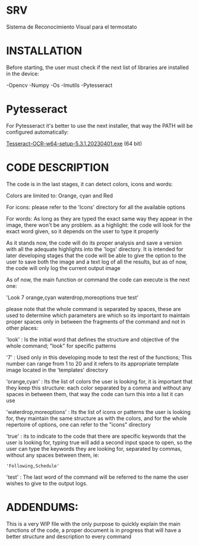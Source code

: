 # SRV
 Sistema de Reconocimiento Visual para el termostato

# INSTALLATION

Before starting, the user must check if the next list of libraries are installed in the device:

-Opencv
-Numpy
-Os
-Imutils
-Pytesseract

# Pytesseract
For Pytesseract it's better to use the next installer, that way the PATH will be configured automatically:

[Tesseract-OCR-w64-setup-5.3.1.20230401.exe](https://digi.bib.uni-mannheim.de/tesseract/tesseract-ocr-w64-setup-5.3.1.20230401.exe) (64 bit)


# CODE DESCRIPTION

The code is in the last stages, it can detect colors, icons and words:

Colors are limited to:
Orange, cyan and Red

For icons: 
please refer to the 'Icons' directory for all the available options

For words:
As long as they are typed the exact same way they appear in the image, there won't be any problem.
as a highlight: the code will look for the exact word given, so it depends on the user to type it properly

As it stands now, the code will do its proper analysis and save a version with all the adequate highlights into the
'logs' directory. It is intended for later developing stages that the code will be able to give the option to the user to
save both the image and a text log of all the results, but as of now, the code will only log the current output image

As of now, the main function or command the code can execute is the next one:

'Look 7 orange,cyan waterdrop,moreoptions true test'


please note that the whole command is separated by spaces, these are used to determine which parameters are which so its important to maintain
proper spaces only in between the fragments of the command and not in other places:

'look' : Is the initial word that defines the structure and objective of the whole command; "look" for specific patterns

'7' : Used only in this developing mode to test the rest of the functions; This number can range from 1 to 20 and it refers to its
appropriate template image located in the 'templates' directory

'orange,cyan' : Its the list of colors the user is looking for, it is important that they keep this structure: each color separated
by a comma and without any spaces in between them, that way the code can turn this into a list it can use

'waterdrop,moreoptions' : Its the list of icons or patterns the user is looking for, they maintain the same structure as with the colors,
and for the whole repertoire of options, one can refer to the "icons" directory

'true' : its to indicate to the code that there are specific keywords that the user is looking for, typing true will add a second input
space to open, so the user can type the keywords they are looking for, separated by commas, without any spaces between them, ie:

	'Following,Schedule'

'test' : The last word of the command will be referred to the name the user wishes to give to the output logs.


# ADDENDUMS:

This is a very WIP file with the only purpose to quickly explain the main functions of the code, a proper document is in progress that will have a better 
structure and description to every command
